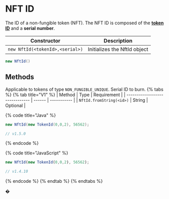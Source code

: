 # NFT ID

The ID of a non-fungible token (NFT). The NFT ID is composed of the [**token ID**](../../../sdks/readme-1/token-id.md) and a **serial number**.

| Constructor                                 | Description                  |
| ------------------------------------------- | ---------------------------- |
| `new NftId(<tokenId>,<serial>)` | Initializes the NftId object |

```java
new NftId()
```

## Methods

Applicable to tokens of type `NON_FUNGIBLE_UNIQUE`. Serial ID to burn.
{% tabs %}
{% tab title="V1" %}
| Method                         | Type   | Requirement |
| ------------------------------ | ------ | ----------- |
| `NftId.fromString(<id>)` | String | Optional    |

{% code title="Java" %}
```java
new NftId(new TokenId(0,0,2), 56562);

// v1.5.0
```
{% endcode %}

{% code title="JavaScript" %}
```javascript
new NftId(new TokenId(0,0,2), 56562);

// v1.4.10
```
{% endcode %}
{% endtab %}
{% endtabs %}

�
